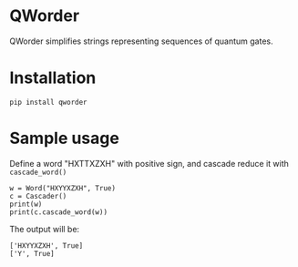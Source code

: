 # QWorder
QWorder simplifies strings representing sequences of quantum gates.

# Installation

`pip install qworder`

# Sample usage
Define a word "HXTTXZXH" with positive sign, and cascade reduce it with `cascade_word()`

```   
w = Word("HXYYXZXH", True)
c = Cascader()
print(w)
print(c.cascade_word(w))
```

The output will be:

```
['HXYYXZXH', True]
['Y', True]
```
